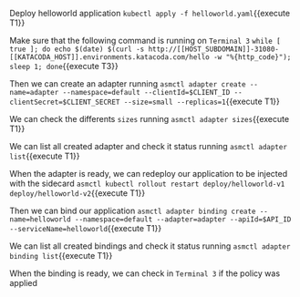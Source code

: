 Deploy helloworld application `kubectl apply -f helloworld.yaml`{{execute T1}}

Make sure that the following command is running on `Terminal 3` `while [ true ]; do echo $(date) $(curl -s http://[[HOST_SUBDOMAIN]]-31080-[[KATACODA_HOST]].environments.katacoda.com/hello -w "%{http_code}"); sleep 1; done`{{execute T3}}

Then we can create an adapter running `asmctl adapter create --name=adapter --namespace=default --clientId=$CLIENT_ID --clientSecret=$CLIENT_SECRET --size=small --replicas=1`{{execute T1}}

We can check the differents `sizes` running `asmctl adapter sizes`{{execute T1}}

We can list all created adapter and check it status running `asmctl adapter list`{{execute T1}}

When the adapter is ready, we can redeploy our application to be injected with the sidecard 
`asmctl kubectl rollout restart deploy/helloworld-v1 deploy/helloworld-v2`{{execute T1}}

Then we can bind our application `asmctl adapter binding create --name=helloworld --namespace=default --adapter=adapter --apiId=$API_ID --serviceName=helloworld`{{execute T1}}

We can list all created bindings and check it status running `asmctl adapter binding list`{{execute T1}}

When the binding is ready, we can check in `Terminal 3` if the policy was applied
